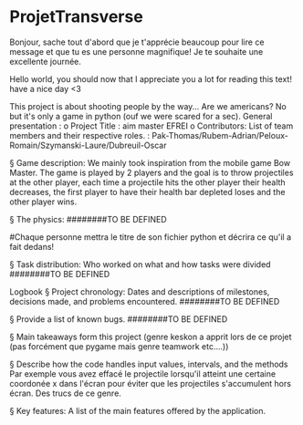 # ProjetTransverse
Bonjour,
sache tout d'abord que je t'apprécie beaucoup pour lire ce message et que tu es une personne magnifique!
Je te souhaite une excellente journée.

Hello world, 
you should now that I appreciate you a lot for reading this text!
have a nice day
<3

This project is about shooting people by the way... Are we americans? No but it's only a game in python (ouf we were scared for a sec).
General presentation : 
o Project Title  : aim master EFREI 
o Contributors: List of team members and their respective roles. : Pak-Thomas/Rubem-Adrian/Peloux-Romain/Szymanski-Laure/Dubreuil-Oscar 


§ Game description:
We mainly took inspiration from the mobile game Bow Master.
The game is played by 2 players and the goal is to throw projectiles at the other player, each time a projectile hits the other player their health decreases, the first player to have their health bar depleted loses and the other player wins. 


§ The physics:
########TO BE DEFINED 


#Chaque personne mettra le titre de son fichier python et décrira ce qu'il a fait dedans! 

 
§ Task distribution: Who worked on what and how tasks were divided 
########TO BE DEFINED 

 
Logbook 
§ Project chronology: Dates and descriptions of milestones, decisions made, and problems encountered. 
########TO BE DEFINED 

 
§ Provide a list of known bugs. 
########TO BE DEFINED 


§ Main takeaways form this project (genre keskon a apprit lors de ce projet (pas forcément que pygame mais genre teamwork etc....)) 


§ Describe how the code handles input values, intervals, and the methods 
Par exemple vous avez effacé le projectile lorsqu'il atteint une certaine coordonée x dans l'écran pour éviter que les projectiles s'accumulent hors écran. Des trucs de ce genre. 


§ Key features: A list of the main features offered by the application.



    